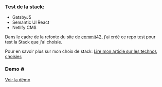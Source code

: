 ### Test de la stack:
  - GatsbyJS
  - Semantic UI React
  - Netlify CMS

Dans le cadre de la refonte du site de [commit42](https://www.commit42.fr/), j'ai créé ce repo test pour test la Stack que j'ai choisie.

Pour en savoir plus sur mon choix de stack: [Lire mon article sur les technos choisies](https://www.commit42.fr/blog/un-nouveau-site-pour-une-nouvelle-annee/)


### Demo :fire:

[Voir la démo](https://gatsby-netlifycms-test.netlify.com/)